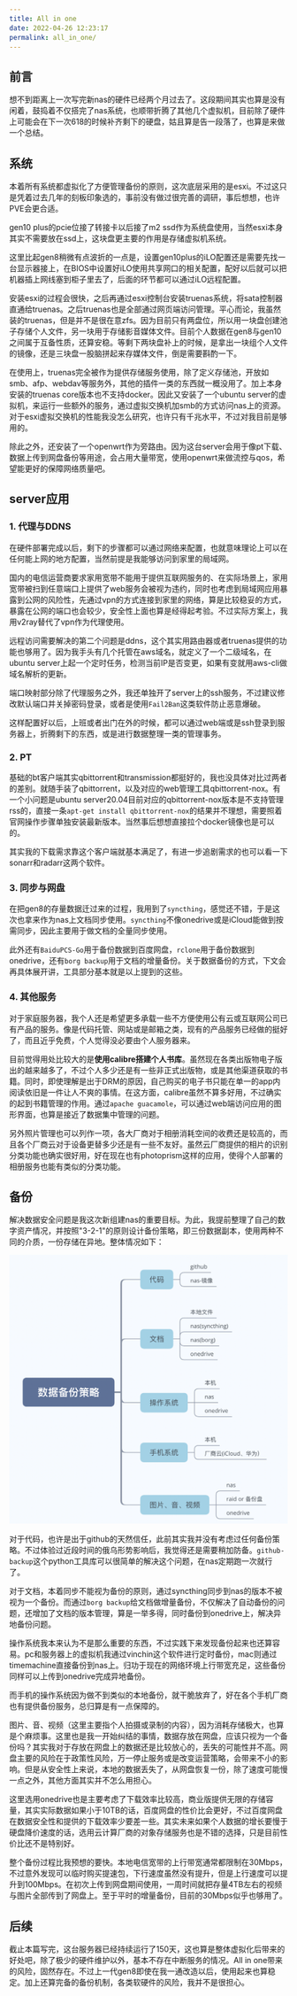 ```yaml
---
title: All in one
date: 2022-04-26 12:23:17
permalink: all_in_one/
---
```


## 前言

想不到距离上一次写完新nas的硬件已经两个月过去了。这段期间其实也算是没有闲着，鼓捣着不仅搭完了nas系统，也顺带折腾了其他几个虚拟机，目前除了硬件上可能会在下一次618的时候补齐剩下的硬盘，姑且算是告一段落了，也算是来做一个总结。

## 系统

本着所有系统都虚拟化了方便管理备份的原则，这次底层采用的是esxi。不过这只是凭着过去几年的刻板印象选的，事前没有做过很完善的调研，事后想想，也许PVE会更合适。

gen10 plus的pcie位接了转接卡以后接了m2 ssd作为系统盘使用，当然esxi本身其实不需要放在ssd上，这块盘更主要的作用是存储虚拟机系统。

这里比起gen8稍微有点波折的一点是，设置gen10plus的iLO配置还是需要先找一台显示器接上，在BIOS中设置好iLO使用共享网口的相关配置，配好以后就可以把机器插上网线塞到柜子里去了，后面的环节都可以通过iLO远程配置。

安装esxi的过程会很快，之后再通过esxi控制台安装truenas系统，将sata控制器直通给truenas。之后truenas也是全部通过网页端访问管理。平心而论，我虽然装的truenas，但是并不是很在意zfs。因为目前只有两盘位，所以用一块盘创建池子存储个人文件，另一块用于存储影音媒体文件。目前个人数据在gen8与gen10之间属于互备性质，还算安稳。等剩下两块盘补上的时候，是拿出一块组个人文件的镜像，还是三块盘一股脑拼起来存媒体文件，倒是需要斟酌一下。

在使用上，truenas完全被作为提供存储服务使用，除了定义存储池，开放如smb、afp、webdav等服务外，其他的插件一类的东西就一概没用了。加上本身安装的truenas core版本也不支持docker。因此又安装了一个ubuntu server的虚拟机，来运行一些额外的服务，通过虚拟交换机加smb的方式访问nas上的资源。对于esxi虚拟交换机的性能我没怎么研究，也许只有千兆水平，不过对我目前是够用的。

除此之外，还安装了一个openwrt作为旁路由。因为这台server会用于像pt下载、数据上传到网盘备份等用途，会占用大量带宽，使用openwrt来做流控与qos，希望能更好的保障网络质量吧。

## server应用

### 1. 代理与DDNS

在硬件部署完成以后，剩下的步骤都可以通过网络来配置，也就意味理论上可以在任何能上网的地方配置，当然前提是我能够访问到家里的局域网。

国内的电信运营商要求家用宽带不能用于提供互联网服务的、在实际场景上，家用宽带被扫到任意端口上提供了web服务会被视为违约，同时也考虑到局域网应用暴露到公网的风险性，先通过vpn的方式连接到家里的网络，算是比较稳妥的方式，暴露在公网的端口也会较少，安全性上面也算是经得起考验。不过实际方案上，我用v2ray替代了vpn作为代理使用。

远程访问需要解决的第二个问题是ddns，这个其实用路由器或者truenas提供的功能也够用了。因为我手头有几个托管在aws域名，就定义了一个二级域名，在ubuntu server上起一个定时任务，检测当前IP是否变更，如果有变就用aws-cli做域名解析的更新。

端口映射部分除了代理服务之外，我还单独开了server上的ssh服务，不过建议修改默认端口并关掉密码登录，或者是使用`Fail2Ban`这类软件防止恶意爆破。

这样配置好以后，上班或者出门在外的时候，都可以通过web端或是ssh登录到服务器上，折腾剩下的东西，或是进行数据整理一类的管理事务。

### 2. PT

基础的bt客户端其实qbittorrent和transmission都挺好的，我也没具体对比过两者的差别。就随手装了qbittorrent，以及对应的web管理工具qbittorrent-nox。有一个小问题是ubuntu server20.04目前对应的qbittorrent-nox版本是不支持管理rss的，直接一条`apt-get install qbittorrent-nox`的结果并不理想，需要照着官网操作步骤单独安装最新版本。当然事后想想直接拉个docker镜像也是可以的。

其实我的下载需求靠这个客户端就基本满足了，有进一步追剧需求的也可以看一下sonarr和radarr这两个软件。

### 3. 同步与网盘

在把gen8的存量数据迁过来的过程，我用到了`syncthing`，感觉还不错，于是这次也拿来作为nas上文档同步使用。`syncthing`不像onedrive或是iCloud能做到按需同步，因此主要用于做文档的全量同步使用。

此外还有`BaiduPCS-Go`用于备份数据到百度网盘，`rclone`用于备份数据到onedrive，还有`borg backup`用于文档的增量备份。关于数据备份的方式，下文会再具体展开讲，工具部分基本就是以上提到的这些。

### 4. 其他服务

对于家庭服务器，我个人还是希望更多承载一些不方便使用公有云或互联网公司已有产品的服务。像是代码托管、网站或是邮箱之类，现有的产品服务已经做的挺好了，而且近乎免费，个人觉得没必要由个人服务器来。

目前觉得用处比较大的是**使用calibre搭建个人书库**。虽然现在各类出版物电子版出的越来越多了，不过个人多少还是有一些非正式出版物，或是其他渠道获取的书籍。同时，即使理解是出于DRM的原因，自己购买的电子书只能在单一的app内阅读依旧是一件让人不爽的事情。在这方面，calibre虽然不算多好用，不过确实的起到书籍管理的作用。通过`apache guacamole`，可以通过web端访问应用的图形界面，也算是接近了数据集中管理的问题。

另外照片管理也可以列作一项，各大厂商对于相册消耗空间的收费还是较高的，而且各个厂商云对于设备更替多少还是有一些不友好。虽然云厂商提供的相片的识别分类功能也确实很好用，好在现在也有photoprism这样的应用，使得个人部署的相册服务也能有类似的分类功能。

## 备份

解决数据安全问题是我这次新组建nas的重要目标。为此，我提前整理了自己的数字资产情况，并按照"3-2-1"的原则设计备份策略，即三份数据副本，使用两种不同的介质，一份存储在异地。整体情况如下：

![image-20220427125652165](17_ALl_in_one/image-20220427125652165.png)

对于代码，也许是出于github的天然信任，此前其实我并没有考虑过任何备份策略。不过体验过近段时间的俄乌形势影响后，我觉得还是需要稍加防备。`github-backup`这个python工具库可以很简单的解决这个问题，在nas定期跑一次就行了。

对于文档，本着同步不能视为备份的原则，通过syncthing同步到nas的版本不被视为一个备份。而通过`borg backup`给文档做增量备份，不仅解决了自动备份的问题，还增加了文档的版本管理，算是一举多得，同时备份到onedrive上，解决异地备份问题。

操作系统我本来认为不是那么重要的东西，不过实践下来发现备份起来也还算容易。pc和服务器上的虚拟机我通过vinchin这个软件进行定时备份，mac则通过timemachine直接备份到nas上。归功于现在的网络环境上行带宽充足，这些备份同样可以上传到onedrive完成异地备份。

而手机的操作系统因为做不到类似的本地备份，就干脆放弃了，好在各个手机厂商也有提供备份服务，总归算是有一点保障的。

图片、音、视频（这里主要指个人拍摄或录制的内容），因为消耗存储极大，也算是个麻烦事。这里也是我一开始纠结的事情，数据存放在网盘，应该只视为一个备份吗？其实我对于存放在网盘上的数据还是比较放心的，丢失的可能性并不高。网盘主要的风险在于政策性风险，万一停止服务或是改变运营策略，会带来不小的影响。但是从安全性上来说，本地的数据丢失了，从网盘恢复一份，除了速度可能慢一点之外，其他方面其实并不怎么用担心。

这里选用onedrive也是主要考虑了下载效率比较高，商业版提供无限的存储容量，其实实际数据如果小于10TB的话，百度网盘的性价比会更好，不过百度网盘在数据安全性和提供的下载效率少要差一些。其实未来如果个人数据的增长要慢于硬盘降价速度的话，选用云计算厂商的对象存储服务也是不错的选择，只是目前性价比还不是特别好。

整个备份过程比我预想的要快。本地电信宽带的上行带宽通常都限制在30Mbps，不过意外发现可以临时购买提速包，下行速度虽然没有提升，但是上行速度可以提升到100Mbps。在初次上传到网盘期间使用，一周时间就把存量4TB左右的视频与图片全部传到了网盘上。至于平时的增量备份，目前的30Mbps似乎也够用了。

## 后续

截止本篇写完，这台服务器已经持续运行了150天，这也算是整体虚拟化后带来的好处吧，除了极少的硬件维护以外，基本不存在中断服务的情况。All in one带来的风险，固然存在。不过上一代gen8即使在我一通改造以后，使用起来也算稳定。加上还算完备的备份机制，各类软硬件的风险，我并不是很担心。
